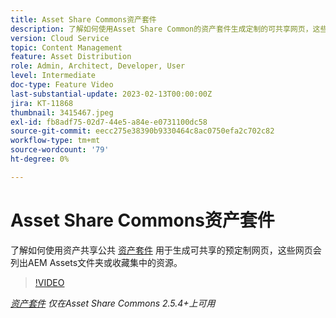 ```yaml
---
title: Asset Share Commons资产套件
description: 了解如何使用Asset Share Common的资产套件生成定制的可共享网页，这些网页列出来自AEM Assets文件夹或收藏集的资产。
version: Cloud Service
topic: Content Management
feature: Asset Distribution
role: Admin, Architect, Developer, User
level: Intermediate
doc-type: Feature Video
last-substantial-update: 2023-02-13T00:00:00Z
jira: KT-11868
thumbnail: 3415467.jpeg
exl-id: fb8adf75-02d7-44e5-a84e-e0731100dc58
source-git-commit: eecc275e38390b9330464c8ac0750efa2c702c82
workflow-type: tm+mt
source-wordcount: '79'
ht-degree: 0%

---
```


# Asset Share Commons资产套件

了解如何使用资产共享公共 [资产套件](https://opensource.adobe.com/asset-share-commons/pages/asset-kit/overview/) 用于生成可共享的预定制网页，这些网页会列出AEM Assets文件夹或收藏集中的资源。

>[!VIDEO](https://video.tv.adobe.com/v/3415467?quality=12&learn=on)

_[资产套件](https://opensource.adobe.com/asset-share-commons/pages/asset-kit/overview/) 仅在Asset Share Commons 2.5.4+上可用_
